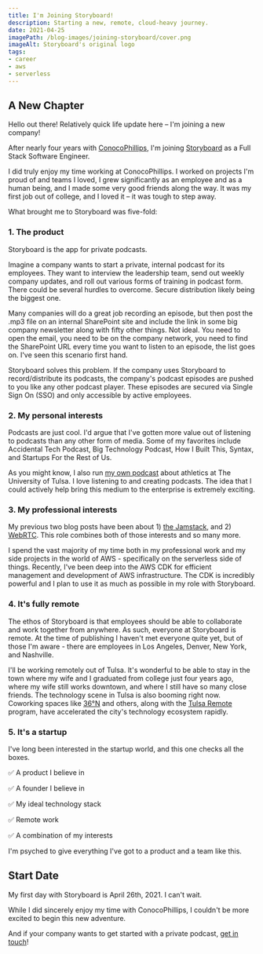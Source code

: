 ```yaml
---
title: I'm Joining Storyboard!
description: Starting a new, remote, cloud-heavy journey.
date: 2021-04-25
imagePath: /blog-images/joining-storyboard/cover.png
imageAlt: Storyboard's original logo
tags:
- career
- aws
- serverless
---
```


<script>
	import ResizableImage from '$lib/components/ResizableImage.svelte'
</script>

<ResizableImage src="/blog-images/joining-storyboard/storyboard.jpeg" altText="Storyboard logo" />

## A New Chapter

Hello out there! Relatively quick life update here – I'm joining a new company!

After nearly four years with <a href="https://conocophillips.com" target="_blank">ConocoPhillips</a>, I'm joining <a href="https://trystoryboard.com" target="_blank">Storyboard</a> as a Full Stack Software Engineer.

I did truly enjoy my time working at ConocoPhillips. I worked on projects I'm proud of and teams I loved, I grew significantly as an employee and as a human being, and I made some very good friends along the way. It was my first job out of college, and I loved it – it was tough to step away.

What brought me to Storyboard was five-fold:

### 1. The product

Storyboard is the app for private podcasts.

Imagine a company wants to start a private, internal podcast for its employees. They want to interview the leadership team, send out weekly company updates, and roll out various forms of training in podcast form. There could be several hurdles to overcome. Secure distribution likely being the biggest one.

Many companies will do a great job recording an episode, but then post the .mp3 file on an internal SharePoint site and include the link in some big company newsletter along with fifty other things. Not ideal. You need to open the email, you need to be on the company network, you need to find the SharePoint URL every time you want to listen to an episode, the list goes on. I've seen this scenario first hand.

Storyboard solves this problem. If the company uses Storyboard to record/distribute its podcasts, the company's podcast episodes are pushed to you like any other podcast player. These episodes are secured via Single Sign On (SSO) and only accessible by active employees.

### 2. My personal interests

Podcasts are just cool. I'd argue that I've gotten more value out of listening to podcasts than any other form of media. Some of my favorites include Accidental Tech Podcast, Big Technology Podcast, How I Built This, Syntax, and Startups For the Rest of Us.

As you might know, I also run <a href="https://thegoldenhurricast.com" target="_blank">my own podcast</a> about athletics at The University of Tulsa. I love listening to and creating podcasts. The idea that I could actively help bring this medium to the enterprise is extremely exciting.

### 3. My professional interests

My previous two blog posts have been about 1) <a href="/blog/rocking-with-the-jamstack" target="_blank">the Jamstack</a>, and 2) <a href="/blog/learning-webrtc" target="_blank">WebRTC</a>. This role combines both of those interests and so many more.

I spend the vast majority of my time both in my professional work and my side projects in the world of AWS - specifically on the serverless side of things. Recently, I've been deep into the AWS CDK for efficient management and development of AWS infrastructure. The CDK is incredibly powerful and I plan to use it as much as possible in my role with Storyboard.

### 4. It's fully remote

The ethos of Storyboard is that employees should be able to collaborate and work together from anywhere. As such, everyone at Storyboard is remote. At the time of publishing I haven't met everyone quite yet, but of those I'm aware - there are employees in Los Angeles, Denver, New York, and Nashville.

I'll be working remotely out of Tulsa. It's wonderful to be able to stay in the town where my wife and I graduated from college just four years ago, where my wife still works downtown, and where I still have so many close friends. The technology scene in Tulsa is also booming right now. Coworking spaces like <a href="https://36degreesnorth.co" target="_blank">36°N</a> and others, along with the <a href="https://tulsaremote.com" target="_blank">Tulsa Remote</a> program, have accelerated the city's technology ecosystem rapidly.

### 5. It's a startup

I've long been interested in the startup world, and this one checks all the boxes.

✅ A product I believe in

✅ A founder I believe in

✅ My ideal technology stack

✅ Remote work

✅ A combination of my interests

I'm psyched to give everything I've got to a product and a team like this.

## Start Date

My first day with Storyboard is April 26th, 2021. I can't wait.

While I did sincerely enjoy my time with ConocoPhillips, I couldn't be more excited to begin this new adventure.

And if your company wants to get started with a private podcast, <a href="mailto:admin@trystoryboard.com" target="_blank">get in touch</a>!